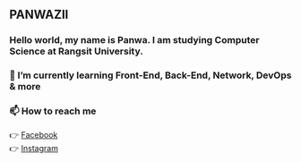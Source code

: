 ## PANWAZII
### Hello world, my name is Panwa. I am studying Computer Science at Rangsit University.

### 🌱 I’m currently learning Front-End, Back-End, Network, DevOps & more
### 📫 How to reach me
   :point_right: [Facebook](https://www.facebook.com/PANWAZII/)<br>
   :point_right: [Instagram](https://www.instagram.com/panwazii/)<br>
<!--
**PANWAZII/PANWAZII** is a ✨ _special_ ✨ repository because its `README.md` (this file) appears on your GitHub profile.

Here are some ideas to get you started:

- 🔭 I’m currently working on ...
- 🌱 I’m currently learning ...
- 👯 I’m looking to collaborate on ...
- 🤔 I’m looking for help with ...
- 💬 Ask me about ...
- 📫 How to reach me: ...
- 😄 Pronouns: ...
- ⚡ Fun fact: ...
-->
